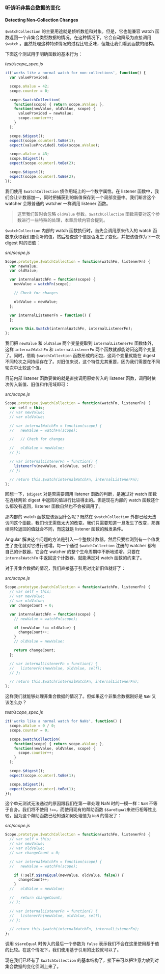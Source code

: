 ### 听侦听非集合数据的变化

#### Detecting Non-Collection Changes

`$watchCollection` 的主要用途就是侦听数组和对象。但是，它也能兼容 watch 函数返回一个非集合类型数据的情况。在这种情况下，它会自动降级为直接调用 `$watch` 。虽然处理这种特殊情况的过程比较乏味，但能让我们看到函数的结构。

下面这个测试用于明确函数的基本行为：

_test/scope\_spec.js_

```js
it('works like a normal watch for non-collections', function() {
  var valueProvided;

  scope.aValue = 42;
  scope.counter = 0;

  scope.$watchCollection(
    function(scope) { return scope.aValue; },
    function(newValue, oldValue, scope) {
      valueProvided = newValue;
      scope.counter++;
    }
  );

  scope.$digest();
  expect(scope.counter).toBe(1);
  expect(valueProvided).toBe(scope.aValue);

  scope.aValue = 43;
  scope.$digest();
  expect(scope.counter).toBe(2);

  scope.$digest();
  expect(scope.counter).toBe(2);
});
```

我们使用 `$watchCollection` 侦作用域上的一个数字属性。在 listener 函数中，我们会让计数器加一，同时把捕获到的新值保存到一个局部变量中。我们断言这个 watcher 会跟普通的 watcher 一样调用 listener 函数。

> 这里我们暂时会忽略 `oldValue` 参数。`$watchCollection` 函数需要对这个参数进行一些特殊的处理，本章后续内容会提到。

`$watchCollection` 内部的 watch 函数执行时，首先会调用原来传入的 watch 函数来获取我们要侦听的值，然后检查这个值是否发生了变化，并把该值作为下一次 digest 时的旧值：

_src/scope.js_

```js
Scope.prototype.$watchCollection = function(watchFn, listenerFn) {
  var newValue;
  var oldValue;

  var internalWatchFn = function(scope) {
    newValue = watchFn(scope);

    // Check for changes

    oldValue = newValue;
  };

  var internalListenerFn = function() {
  };

  return this.$watch(internalWatchFn, internalListenerFn);
};
```

我们把 `newValue` 和 `oldValue` 两个变量提取到 `internalListenerFn` 函数体外，这样  `internalWatchFn` 和 `internalListenerFn` 两个函数就都能访问这两个变量了。同时，借助 `$watchCollection` 函数形成的闭包，这两个变量就能在 digest 不同轮次之间持续存在了。对旧值来说，这个特性尤其重要，因为我们需要在不同轮次中比较这个值。

目前内部 listener 函数要做的就是直接调用原始传入的 listener 函数，调用时依次传入新值、旧值和作用域即可：

_src/scope.js_

```js
Scope.prototype.$watchCollection = function(watchFn, listenerFn) {
  var self = this;
  // var newValue;
  // var oldValue;

  // var internalWatchFn = function(scope) {
  //   newValue = watchFn(scope);

  //   // Check for changes

  //   oldValue = newValue;
  // };

  // var internalListenerFn = function() {
    listenerFn(newValue, oldValue, self);
  // };

  // return this.$watch(internalWatchFn, internalListenerFn);
};
```

回想一下，`$digest` 对是否需要调用 listener 函数的判断，是通过对 watch 函数在连续两轮 digest 中返回的值进行比较得出的。但是现在内部的 watch 函数还什么都没有返回，listener 函数自然也不会被调用了。

那内部的 watch 函数应该返回什么呢？既然在 `$watchCollection` 外部已经无法访问这个函数，我们也无需做太大的改变。我们只需要知道一旦发生了改变，那连续两轮返回的值就会不同，而这就是 listener 函数的触发条件。

Angular 解决这个问题的方法是引入一个整数计数器，然后只要检测到有一个值发生了变化就对它进行递增。每一个通过 `$watchCollection` 注册的 watcher 都有自己的计数器，它会在 watcher 的整个生命周期中不断地递增。只要在 `internalWatchFn` 中返回这个计数器，就能满足对 watch 函数的约束了。

对于非集合数据的情况，我们直接基于引用对比新旧值就好了：

_src/scope.js_

```js
Scope.prototype.$watchCollection = function(watchFn, listenerFn) {
  // var self = this;
  // var newValue;
  // var oldValue;
  var changeCount = 0;

  var internalWatchFn = function(scope) {
    // newValue = watchFn(scope);

    if (newValue !== oldValue) {
      changeCount++;
    }
    // oldValue = newValue;

    return changeCount;
  };

  // var internalListenerFn = function() {
  //   listenerFn(newValue, oldValue, self);
  // };

  // return this.$watch(internalWatchFn, internalListenerFn);
};
```

这样我们就能够处理非集合数据的情况了。但如果这个非集合数据刚好是 `NaN` 又该怎么办？

_test/scope\_spec.js_

```js
it('works like a normal watch for NaNs', function() {
  scope.aValue = 0 / 0;
  scope.counter = 0;

  scope.$watchCollection(
    function(scope) { return scope.aValue; },
    function(newValue, oldValue, scope) {
      scope.counter++;
    }
  );

  scope.$digest();
  expect(scope.counter).toBe(1);

  scope.$digest();
  expect(scope.counter).toBe(1);
});
```

这个单元测试无法通过的原因跟我们在第一章处理 NaN 时的一模一样：`NaN` 不等于自身。我们将不使用 `!==`，而使用现有的帮助函数 `$$areEqual`来进行相等性比较，因为这个帮助函数已经知道如何处理值为 `NaN` 的情况了：

_src/scope.js_

```js
Scope.prototype.$watchCollection = function(watchFn, listenerFn) {
  // var self = this;
  // var newValue;
  // var oldValue;
  // var changeCount = 0;

  // var internalWatchFn = function(scope) {
  //   newValue = watchFn(scope);

    if (!self.$$areEqual(newValue, oldValue, false)) {
      changeCount++;
    }
  //   oldValue = newValue;

  //   return changeCount;
  // };

  // var internalListenerFn = function() {
  //   listenerFn(newValue, oldValue, self);
  // };

  // return this.$watch(internalWatchFn, internalListenerFn);
};
```

调用 `$$areEqual` 时传入的最后一个参数为 `false` 表示我们不会在这里使用基于值的比较。在这个情况下，我们使用基于引用的比较就可以了。

现在我们已经有了 `$watchCollection` 的基本结构了，接下来可以把注意力放到对集合数据的变化侦测上来了。

